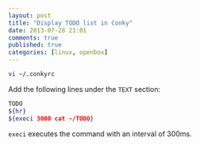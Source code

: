 ```yaml
---
layout: post
title: "Display TODO list in Conky"
date: 2013-07-28 21:01
comments: true
published: true
categories: [linux, openbox]
---
```


```bash
vi ~/.conkyrc
```

Add the following lines under the `TEXT` section:

```bash
TODO
${hr}
${execi 3000 cat ~/TODO}
```

`execi` executes the command with an interval of 300ms.
